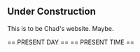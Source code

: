 Under Construction
------------------

This is to be Chad's website. Maybe.

== PRESENT DAY ==
== PRESENT TIME ==
